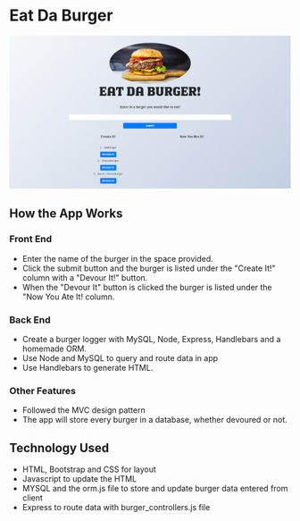 # Eat Da Burger
![Friend Finder Home](https://github.com/brianchilds-22/burger/blob/master/public/screencapture-localhost-8080-2019-06-23-12_44_45.png) 
## How the App Works
### Front End
* Enter the name of the burger in the space provided. 
* Click the submit button and the burger is listed under the "Create It!" column with a "Devour It!" button. 
* When the "Devour It" button is clicked the burger is listed under the "Now You Ate It! column.
### Back End
* Create a burger logger with MySQL, Node, Express, Handlebars and a homemade ORM. 
* Use Node and MySQL to query and route data in app 
* Use Handlebars to generate HTML.
### Other Features
* Followed the MVC design pattern 
* The app will store every burger in a database, whether devoured or not.

## Technology Used
* HTML, Bootstrap and CSS for layout
* Javascript to update the HTML
* MYSQL and the orm.js file to store and update burger data entered from client
* Express to route data with burger_controllers.js file

